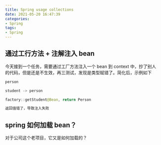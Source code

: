 ```yaml
---
title: Spring usage collections
date: 2021-05-20 16:47:39
categories:
- Spring
tags:
- Spring
---
```


## 通过工行方法 + 注解注入 bean

今天接到一个任务，需要通过工厂方法注入一个 bean 到 context 中，抄了别人的代码，但是还是不生效，再三测试，发现是类型赋错了。简化后，示例如下

```java
person

student -> person

factory::getStudent@Bean, return Person

返回值错了，导致注入失败
```

## spring 如何加载 bean？

对于公司这个老项目，它又是如何加载的？